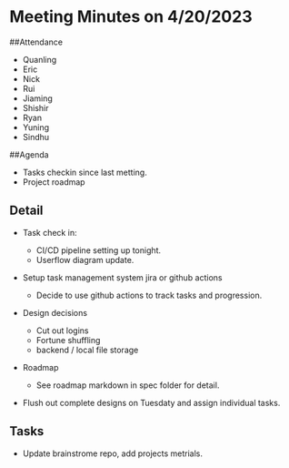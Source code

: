# Meeting Minutes on 4/20/2023

##Attendance
- Quanling
- Eric
- Nick
- Rui
- Jiaming
- Shishir
- Ryan
- Yuning
- Sindhu

##Agenda
- Tasks checkin since last metting.
- Project roadmap


## Detail
- Task check in:
  - CI/CD pipeline setting up tonight.
  - Userflow diagram update.

- Setup task management system jira or github actions
  - Decide to use github actions to track tasks and progression.

- Design decisions
  - Cut out logins
  - Fortune shuffling
  - backend / local file storage

- Roadmap
  - See roadmap markdown in spec folder for detail.

- Flush out complete designs on Tuesdaty and assign individual tasks. 

## Tasks
- Update brainstrome repo, add projects metrials.



















